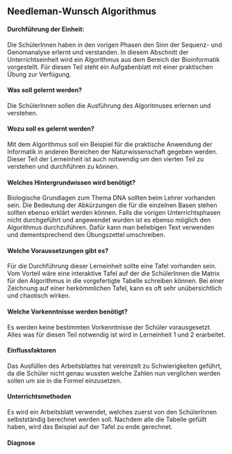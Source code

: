 ## Needleman-Wunsch Algorithmus
#### Durchführung der Einheit:
Die SchülerInnen haben in den vorigen Phasen den Sinn der Sequenz- und Genomanalyse erlernt und verstanden. 
In diesem Abschnitt der Unterrichtseinheit wird ein Algorithmus aus dem Bereich der Bioinformatik vorgestellt. 
Für diesen Teil steht ein Aufgabenblatt mit einer praktischen Übung zur Verfügung.

#### Was soll gelernt werden?
Die SchülerInnen sollen die Ausführung des Algoritmuses erlernen und verstehen.

#### Wozu soll es gelernt werden?
Mit dem Algorithmus soll ein Beispiel für die praktische Anwendung der Informatik in 
anderen Bereichen der Naturwissenschaft gegeben werden. Dieser Teil der Lerneinheit ist auch notwendig 
um den vierten Teil zu verstehen und durchführen zu können.

#### Welches Hintergrundwissen wird benötigt?
Biologische Grundlagen zum Thema DNA sollten beim Lehrer vorhanden sein. 
Die Bedeutung der Abkürzungen die für die einzelnen Basen stehen  sollten ebenso erklärt werden können.
Falls  die vorigen Unterrichtsphasen nicht durchgeführt und angewendet wurden ist es ebenso möglich den 
Algorithmus durchzuführen. Dafür kann man beliebigen Text verwenden und dementsprechend den Übungszettel umschreiben.

#### Welche Voraussetzungen gibt es?
Für die Durchführung dieser Lerneinheit sollte eine Tafel vorhanden sein. 
Vom Vorteil  wäre eine interaktive Tafel auf der die SchülerInnen die Matrix für den Algorithmus in die 
vorgefertigte Tabelle schreiben können. Bei einer  Zeichnung auf einer herkömmlichen Tafel, 
kann es oft sehr unübersichtlich und chaotisch wirken. 

#### Welche Vorkenntnisse werden benötigt?
Es werden keine bestimmten Vorkenntnisse der Schüler vorausgesetzt.
Alles was für diesen Teil notwendig ist wird in Lerneinheit 1 und 2 erarbeitet.

#### Einflussfaktoren
Das Ausfüllen des Arbeitsblattes hat vereinzelt zu Schwierigkeiten geführt, da die Schüler nicht genau wussten
welche Zahlen nun verglichen werden sollen um sie in die Formel einzusetzen.

#### Unterrichtsmethoden
Es wird ein Arbeitsblatt verwendet, welches zuerst von den SchülerInnen selbstständig berechnet werden soll.
Nachdem alle die Tabelle gefüllt haben, wird das Beispiel auf der Tafel zu ende gerechnet.

#### Diagnose 

